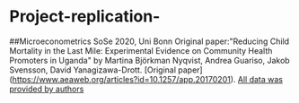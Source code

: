 # Project-replication-
##Microeconometrics SoSe 2020, Uni Bonn
Original paper:"Reducing Child Mortality in the Last Mile: Experimental Evidence on Community Health Promoters in Uganda" by  Martina Björkman Nyqvist, Andrea Guariso, Jakob Svensson, David Yanagizawa-Drott. [Original paper] (https://www.aeaweb.org/articles?id=10.1257/app.20170201). [All data was provided by authors](https://www.openicpsr.org/openicpsr/project/116355/version/V1/view)

